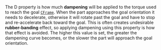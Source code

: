 The D property is how much **dampening** will be applied to the torque
used to reach the goal [`CFrame`](https://create.roblox.com/docs/reference/engine/classes/BodyGyro#CFrame). When the part
approaches the goal orientation it needs to decelerate, otherwise it will
rotate past the goal and have to stop and re-accelerate back toward the
goal. This is often creates undesirable **rubber-banding** effect, so
applying dampening using this property is how that effect is avoided. The
higher this value is set, the greater the dampening curve becomes, or the
slower the part will approach the goal orientation.
